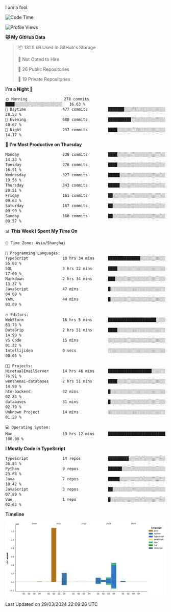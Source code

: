 I am a fool.

<!--START_SECTION:waka-->
![Code Time](http://img.shields.io/badge/Code%20Time-1%2C291%20hrs%201%20min-blue)

![Profile Views](http://img.shields.io/badge/Profile%20Views-0-blue)

**🐱 My GitHub Data** 

> 📦 131.5 kB Used in GitHub's Storage 
 > 
> 🚫 Not Opted to Hire
 > 
> 📜 26 Public Repositories 
 > 
> 🔑 19 Private Repositories 
 > 
**I'm a Night 🦉** 

```text
🌞 Morning                278 commits         ████░░░░░░░░░░░░░░░░░░░░░   16.63 % 
🌆 Daytime                477 commits         ███████░░░░░░░░░░░░░░░░░░   28.53 % 
🌃 Evening                680 commits         ██████████░░░░░░░░░░░░░░░   40.67 % 
🌙 Night                  237 commits         ████░░░░░░░░░░░░░░░░░░░░░   14.17 % 
```
📅 **I'm Most Productive on Thursday** 

```text
Monday                   238 commits         ████░░░░░░░░░░░░░░░░░░░░░   14.23 % 
Tuesday                  276 commits         ████░░░░░░░░░░░░░░░░░░░░░   16.51 % 
Wednesday                327 commits         █████░░░░░░░░░░░░░░░░░░░░   19.56 % 
Thursday                 343 commits         █████░░░░░░░░░░░░░░░░░░░░   20.51 % 
Friday                   161 commits         ██░░░░░░░░░░░░░░░░░░░░░░░   09.63 % 
Saturday                 167 commits         ██░░░░░░░░░░░░░░░░░░░░░░░   09.99 % 
Sunday                   160 commits         ██░░░░░░░░░░░░░░░░░░░░░░░   09.57 % 
```


📊 **This Week I Spent My Time On** 

```text
🕑︎ Time Zone: Asia/Shanghai

💬 Programming Languages: 
TypeScript               10 hrs 34 mins      ██████████████░░░░░░░░░░░   55.03 % 
SQL                      3 hrs 22 mins       ████░░░░░░░░░░░░░░░░░░░░░   17.60 % 
Markdown                 2 hrs 34 mins       ███░░░░░░░░░░░░░░░░░░░░░░   13.37 % 
JavaScript               47 mins             █░░░░░░░░░░░░░░░░░░░░░░░░   04.09 % 
YAML                     44 mins             █░░░░░░░░░░░░░░░░░░░░░░░░   03.89 % 

🔥 Editors: 
WebStorm                 16 hrs 5 mins       █████████████████████░░░░   83.73 % 
DataGrip                 2 hrs 51 mins       ████░░░░░░░░░░░░░░░░░░░░░   14.90 % 
VS Code                  15 mins             ░░░░░░░░░░░░░░░░░░░░░░░░░   01.32 % 
Intellijidea             0 secs              ░░░░░░░░░░░░░░░░░░░░░░░░░   00.05 % 

🐱‍💻 Projects: 
HiretualEmailServer      14 hrs 46 mins      ███████████████████░░░░░░   76.91 % 
wenshenai-databases      2 hrs 51 mins       ████░░░░░░░░░░░░░░░░░░░░░   14.90 % 
htm-backend              32 mins             █░░░░░░░░░░░░░░░░░░░░░░░░   02.84 % 
databases                31 mins             █░░░░░░░░░░░░░░░░░░░░░░░░   02.70 % 
Unknown Project          14 mins             ░░░░░░░░░░░░░░░░░░░░░░░░░   01.28 % 

💻 Operating System: 
Mac                      19 hrs 12 mins      █████████████████████████   100.00 % 
```

**I Mostly Code in TypeScript** 

```text
TypeScript               14 repos            █████████░░░░░░░░░░░░░░░░   36.84 % 
Python                   9 repos             ██████░░░░░░░░░░░░░░░░░░░   23.68 % 
Java                     7 repos             █████░░░░░░░░░░░░░░░░░░░░   18.42 % 
JavaScript               3 repos             ██░░░░░░░░░░░░░░░░░░░░░░░   07.89 % 
Vue                      1 repo              █░░░░░░░░░░░░░░░░░░░░░░░░   02.63 % 
```



**Timeline**

![Lines of Code chart](https://raw.githubusercontent.com/VeejaLiu/VeejaLiu/master/assets/bar_graph.png)


 Last Updated on 29/03/2024 22:09:26 UTC
<!--END_SECTION:waka-->
